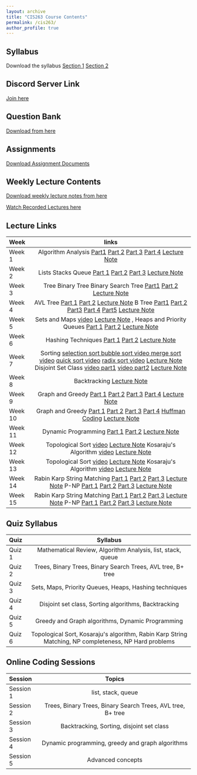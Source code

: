 ```yaml
---
layout: archive
title: "CIS263 Course Contents"
permalink: /cis263/
author_profile: true
---
```

<!-- 
## Class Introduction and Syllabus Overview
Watch the Syllabus Overview [here](https://www.youtube.com/watch?v=n_PEl68EjGQ&list=PLxKRmRMqH7no4WrXGtcJ2NpyNAwUAxDnr&index=1&ab_channel=RahatRafiq)  -->


## Syllabus

Download the syllabus  [Section 1](https://drive.google.com/file/d/1CC__U02tIu3iz9CdnnuqJ-7uaDGl-59D/view?usp=drive_link) [Section 2](https://drive.google.com/file/d/1CG1QtLgApKn-IK9xucT-fFsfaPh4j0jI/view?usp=drive_link) 


## Discord Server Link

[Join here](https://discord.gg/cm68SAQsjE)

## Question Bank

[Download from here](https://docs.google.com/document/d/14XvMZ0pi7kqs5fwq2hbaJ4rvB1Ffh73yDmnB6bH5_xU/edit?usp=sharing)


## Assignments

[Download Assignment Documents](https://drive.google.com/drive/folders/1dF7HuUKsbFxefJj4Tj4ds1FS7Fmelggl?usp=sharing)


## Weekly Lecture Contents

[Download weekly lecture notes from here](https://drive.google.com/drive/folders/1bdiSmyTEKK2Ir7DdeWaV04EQoKBmECD6?usp=sharing)

[Watch Recorded Lectures here](https://www.youtube.com/playlist?list=PLxKRmRMqH7no4WrXGtcJ2NpyNAwUAxDnr)


## Lecture Links



| Week     | links | 
| :---     |:----:   | 
| Week 1   | Algorithm Analysis [Part1](https://www.youtube.com/watch?v=822SQkiqsjI&list=PLxKRmRMqH7no4WrXGtcJ2NpyNAwUAxDnr&index=1&ab_channel=RahatRafiq) [Part 2](https://www.youtube.com/watch?v=zjl0pIznXrg&list=PLxKRmRMqH7no4WrXGtcJ2NpyNAwUAxDnr&index=2&ab_channel=RahatRafiq) [Part 3](https://www.youtube.com/watch?v=Lj6PSpor05c&list=PLxKRmRMqH7no4WrXGtcJ2NpyNAwUAxDnr&index=3&ab_channel=RahatRafiq) [Part 4](https://www.youtube.com/watch?v=1FLeVKOBdvk&list=PLxKRmRMqH7no4WrXGtcJ2NpyNAwUAxDnr&index=4&ab_channel=RahatRafiq) [Lecture Note](https://drive.google.com/file/d/1A4uTbW4jkrcrZkejgfaQklwtb334EEFR/view?usp=sharing)   | 
| Week 2   | Lists Stacks Queue [Part 1](https://www.youtube.com/watch?v=sHB7dw3DLIg&list=PLxKRmRMqH7no4WrXGtcJ2NpyNAwUAxDnr&index=5&ab_channel=RahatRafiq) [Part 2](https://www.youtube.com/watch?v=yebEtpmPTfs&list=PLxKRmRMqH7no4WrXGtcJ2NpyNAwUAxDnr&index=6&ab_channel=RahatRafiq) [Part 3](https://www.youtube.com/watch?v=7f-5uYfXITE&list=PLxKRmRMqH7no4WrXGtcJ2NpyNAwUAxDnr&index=7&ab_channel=RahatRafiq) [Lecture Note](https://drive.google.com/drive/folders/1cPvbhW4HiLDIX4yk982Nz9eS-vfnkCiX?usp=sharing)    | 
| Week 3   | Tree Binary Tree Binary Search Tree [Part1](https://www.youtube.com/watch?v=kpLD8PSuskA&list=PLxKRmRMqH7no4WrXGtcJ2NpyNAwUAxDnr&index=10&ab_channel=RahatRafiq) [Part 2](https://www.youtube.com/watch?v=_BbyqQADdCg&list=PLxKRmRMqH7no4WrXGtcJ2NpyNAwUAxDnr&index=11&ab_channel=RahatRafiq) [Lecture Note](https://drive.google.com/drive/folders/1byGGlMs61kQIbXZX3R3h0Qm6cAOhlweg?usp=sharing)|
| Week 4   |AVL Tree [Part 1](https://youtu.be/8wrLF_SoWCo?si=FIKNREmmdJMRVaww) [Part 2](https://www.youtube.com/watch?v=6C7xs-8G9EM&list=PLxKRmRMqH7no4WrXGtcJ2NpyNAwUAxDnr&index=13&ab_channel=RahatRafiq) [Lecture Note](https://drive.google.com/drive/folders/1ceD87dHxuoabPsPiP6fN2U3-BI_sKiXd?usp=sharing)  B Tree  [Part1](https://www.youtube.com/watch?v=aBii2MHKcj8&list=PLxKRmRMqH7no4WrXGtcJ2NpyNAwUAxDnr&index=14&ab_channel=RahatRafiq) [Part 2](https://www.youtube.com/watch?v=mDaTza2pBzA&list=PLxKRmRMqH7no4WrXGtcJ2NpyNAwUAxDnr&index=15&ab_channel=RahatRafiq) [Part3](https://www.youtube.com/watch?v=_AE38oZrMQU&list=PLxKRmRMqH7no4WrXGtcJ2NpyNAwUAxDnr&index=16&ab_channel=RahatRafiq) [Part 4](https://www.youtube.com/watch?v=lriy4DDWwCU&list=PLxKRmRMqH7no4WrXGtcJ2NpyNAwUAxDnr&index=17&ab_channel=RahatRafiq) [Part5](https://www.youtube.com/watch?v=v6RE_mCtQzo&list=PLxKRmRMqH7no4WrXGtcJ2NpyNAwUAxDnr&index=18&ab_channel=RahatRafiq) [Lecture Note](https://drive.google.com/drive/folders/1blAOCrymEwmDAMZNAnxkfukPBTjC9Ikm?usp=sharing) |
| Week 5   | Sets and Maps [video](https://youtu.be/f2XYQCYOjWo) [Lecture Note](https://drive.google.com/drive/folders/1bq4fgSNI4TEouo0Nj39qq6m5GE2f3VyN?usp=sharing) , Heaps and Priority Queues [Part 1](https://youtu.be/zbKXDBCC6bM) [Part 2](https://youtu.be/H-X9QtWpVAI) [Lecture Note](https://drive.google.com/drive/folders/1cTL2t2AswlzzJpc2UXqKBOHJh6dZC7ks?usp=sharing) |
| Week 6   | Hashing Techniques [Part 1](https://youtu.be/gdT9TZmNk7g) [Part 2](https://youtu.be/tg5mLS5XMG0) [Lecture Note](https://drive.google.com/drive/folders/1c9BxsueAKkuSRgXGwTTZFi1pOq-Ewc1O?usp=drive_link) |
| Week 7   | Sorting [selection sort bubble sort video ](https://youtu.be/JTcsXrKEHG8?si=OHpeHdVBIC4rppyn) [merge sort video](https://youtu.be/aozLLqaoNls?si=KdmmpGE9LvfNurJk) [quick sort video](https://youtu.be/fuUl_NrlTOg?si=jfHV5esrF8_4c62B) [radix sort video](https://youtu.be/_q5CdFrbzJY?si=8gioVHvVP6y0Fbw6) [Lecture Note](https://drive.google.com/drive/folders/1c1L51dR4L77Zm1zZt2vurMplOkoB0x2-?usp=sharing)   Disjoint Set Class [video part1](https://youtu.be/3GtpyXU9lTE?si=74YNfx4knmEQagVP)  [video part2](https://youtu.be/OXVZhdUbVjw?si=5VB99kz_il21cC5M) [Lecture Note](https://drive.google.com/drive/folders/1cbUz1cn4gITMoXxUy7Mrx5pMS9QRyYRP?usp=sharing)|
| Week 8   | Backtracking [Lecture Note](https://drive.google.com/drive/folders/1bjD2mFErZm0aYB5nCzlWqp6wwc9wsvOu?usp=drive_link)|
| Week 9   | Graph and Greedy [Part 1](https://youtu.be/7uEc6iR-L-A?si=609LKHDm89XdZJXF) [Part 2](https://youtu.be/_qaGMkmEHlM?si=qPBGiQomzmiRVhaS) [Part 3](https://youtu.be/CVfdGLouReY?si=CCPNxDIoLLTw2Xd2) [Part 4](https://youtu.be/Un4BUSmA_KA?si=DHmhEUsp-eUFf4oM) [Lecture Note](https://drive.google.com/drive/folders/1cZw-KFKBKcmVfqTA0-nfXsP8hIRw-_PU?usp=drive_link)|
| Week 10   | Graph and Greedy [Part 1](https://youtu.be/7uEc6iR-L-A?si=609LKHDm89XdZJXF) [Part 2](https://youtu.be/_qaGMkmEHlM?si=qPBGiQomzmiRVhaS) [Part 3](https://youtu.be/CVfdGLouReY?si=CCPNxDIoLLTw2Xd2) [Part 4](https://youtu.be/Un4BUSmA_KA?si=DHmhEUsp-eUFf4oM) [Huffman Coding](https://youtu.be/5RPdqnxe0Wc?si=a29RomeV-xdn3a5Z)  [Lecture Note](https://drive.google.com/drive/folders/1cZw-KFKBKcmVfqTA0-nfXsP8hIRw-_PU?usp=sharing)|
| Week 11   | Dynamic Programming [Part 1](https://youtu.be/4yoHEhrLFqI?si=7MZeOlE1ZQOeLYcP) [Part 2](https://youtu.be/QzsbweN-Bqk?si=nuz4sNeUQ5FSS8L5) [Lecture Note](https://drive.google.com/drive/folders/1cAwxl8hu-UhSrSFpMYwWZ__k0603t6Np?usp=drive_link)|
| Week 12   | Topological Sort [video](https://youtu.be/gASoGNNzVm0) [Lecture Note](https://drive.google.com/drive/folders/1-xLdfLrdJl8PG0L4Wx3-iB0CbeAgSwMi?usp=drive_link) Kosaraju's Algorithm [video](https://youtu.be/32oXI_prfjs) [Lecture Note](https://drive.google.com/drive/folders/1-xLdfLrdJl8PG0L4Wx3-iB0CbeAgSwMi?usp=drive_link)|
| Week 13   | Topological Sort [video](https://youtu.be/gASoGNNzVm0) [Lecture Note](https://drive.google.com/drive/folders/1-xLdfLrdJl8PG0L4Wx3-iB0CbeAgSwMi?usp=drive_link) Kosaraju's Algorithm [video](https://youtu.be/32oXI_prfjs) [Lecture Note](https://drive.google.com/drive/folders/1-xLdfLrdJl8PG0L4Wx3-iB0CbeAgSwMi?usp=drive_link)|
| Week 14   | Rabin Karp String Matching [Part 1](https://youtu.be/spRMl1UP7_0) [Part 2](https://youtu.be/uasUsZD-kEQ) [Part 3](https://youtu.be/nWupFiCxoOY) [Lecture Note](https://drive.google.com/drive/folders/1_6_uCbBmA6l58hNkwqkZ7TSzEzAbcTLI?usp=drive_link) P-NP [Part 1](https://youtu.be/gY6LGFFzhuc) [Part 2](https://youtu.be/kQijsFwKtJc) [Part 3](https://youtu.be/QD_4RZr4538) [Lecture Note](https://drive.google.com/drive/folders/1cKYxZKtJdnLytrVHhmbOCNmpXDxnJmeC?usp=drive_link)|
| Week 15   | Rabin Karp String Matching [Part 1](https://youtu.be/spRMl1UP7_0) [Part 2](https://youtu.be/uasUsZD-kEQ) [Part 3](https://youtu.be/nWupFiCxoOY) [Lecture Note](https://drive.google.com/drive/folders/1_6_uCbBmA6l58hNkwqkZ7TSzEzAbcTLI?usp=drive_link) P-NP [Part 1](https://youtu.be/gY6LGFFzhuc) [Part 2](https://youtu.be/kQijsFwKtJc) [Part 3](https://youtu.be/QD_4RZr4538) [Lecture Note](https://drive.google.com/drive/folders/1cKYxZKtJdnLytrVHhmbOCNmpXDxnJmeC?usp=drive_link)|


<!-- 
| Week     | links | 
| :---     |:----:   | 
| Week 1   | Algorithm Analysis [Part1](https://www.youtube.com/watch?v=822SQkiqsjI&list=PLxKRmRMqH7no4WrXGtcJ2NpyNAwUAxDnr&index=1&ab_channel=RahatRafiq) [Part 2](https://www.youtube.com/watch?v=zjl0pIznXrg&list=PLxKRmRMqH7no4WrXGtcJ2NpyNAwUAxDnr&index=2&ab_channel=RahatRafiq) [Part 3](https://www.youtube.com/watch?v=Lj6PSpor05c&list=PLxKRmRMqH7no4WrXGtcJ2NpyNAwUAxDnr&index=3&ab_channel=RahatRafiq) [Part 4](https://www.youtube.com/watch?v=1FLeVKOBdvk&list=PLxKRmRMqH7no4WrXGtcJ2NpyNAwUAxDnr&index=4&ab_channel=RahatRafiq) [Lecture Note](https://drive.google.com/file/d/1A4uTbW4jkrcrZkejgfaQklwtb334EEFR/view?usp=sharing), Lists Stacks Queue [Part 1](https://www.youtube.com/watch?v=sHB7dw3DLIg&list=PLxKRmRMqH7no4WrXGtcJ2NpyNAwUAxDnr&index=5&ab_channel=RahatRafiq) [Part 2](https://www.youtube.com/watch?v=yebEtpmPTfs&list=PLxKRmRMqH7no4WrXGtcJ2NpyNAwUAxDnr&index=6&ab_channel=RahatRafiq) [Part 3](https://www.youtube.com/watch?v=7f-5uYfXITE&list=PLxKRmRMqH7no4WrXGtcJ2NpyNAwUAxDnr&index=7&ab_channel=RahatRafiq) [Lecture Note](https://drive.google.com/drive/folders/1cPvbhW4HiLDIX4yk982Nz9eS-vfnkCiX?usp=sharing)    | 
| Week 2   | Tree Binary Tree Binary Search Tree [Part1](https://www.youtube.com/watch?v=kpLD8PSuskA&list=PLxKRmRMqH7no4WrXGtcJ2NpyNAwUAxDnr&index=10&ab_channel=RahatRafiq) [Part 2](https://www.youtube.com/watch?v=_BbyqQADdCg&list=PLxKRmRMqH7no4WrXGtcJ2NpyNAwUAxDnr&index=11&ab_channel=RahatRafiq) [Lecture Note](https://drive.google.com/drive/folders/1byGGlMs61kQIbXZX3R3h0Qm6cAOhlweg?usp=sharing),   AVL Tree [Part 1](https://youtu.be/8wrLF_SoWCo?si=FIKNREmmdJMRVaww) [Part 2](https://www.youtube.com/watch?v=6C7xs-8G9EM&list=PLxKRmRMqH7no4WrXGtcJ2NpyNAwUAxDnr&index=13&ab_channel=RahatRafiq) [Lecture Note](https://drive.google.com/drive/folders/1ceD87dHxuoabPsPiP6fN2U3-BI_sKiXd?usp=sharing)  B Tree  [Part1](https://www.youtube.com/watch?v=aBii2MHKcj8&list=PLxKRmRMqH7no4WrXGtcJ2NpyNAwUAxDnr&index=14&ab_channel=RahatRafiq) [Part 2](https://www.youtube.com/watch?v=mDaTza2pBzA&list=PLxKRmRMqH7no4WrXGtcJ2NpyNAwUAxDnr&index=15&ab_channel=RahatRafiq) [Part3](https://www.youtube.com/watch?v=_AE38oZrMQU&list=PLxKRmRMqH7no4WrXGtcJ2NpyNAwUAxDnr&index=16&ab_channel=RahatRafiq) [Part 4](https://www.youtube.com/watch?v=lriy4DDWwCU&list=PLxKRmRMqH7no4WrXGtcJ2NpyNAwUAxDnr&index=17&ab_channel=RahatRafiq) [Part5](https://www.youtube.com/watch?v=v6RE_mCtQzo&list=PLxKRmRMqH7no4WrXGtcJ2NpyNAwUAxDnr&index=18&ab_channel=RahatRafiq) [Lecture Note](https://drive.google.com/drive/folders/1blAOCrymEwmDAMZNAnxkfukPBTjC9Ikm?usp=sharing) |
| Week 3   | Sets and Maps [video](https://youtu.be/f2XYQCYOjWo) [Lecture Note](https://drive.google.com/drive/folders/1bq4fgSNI4TEouo0Nj39qq6m5GE2f3VyN?usp=sharing) , Heaps and Priority Queues [Part 1](https://youtu.be/zbKXDBCC6bM) [Part 2](https://youtu.be/H-X9QtWpVAI) [Lecture Note](https://drive.google.com/drive/folders/1cTL2t2AswlzzJpc2UXqKBOHJh6dZC7ks?usp=sharing) , Hashing Techniques [Part 1](https://youtu.be/gdT9TZmNk7g) [Part 2](https://youtu.be/tg5mLS5XMG0) [Lecture Note](https://drive.google.com/drive/folders/1c9BxsueAKkuSRgXGwTTZFi1pOq-Ewc1O?usp=drive_link) |
| Week 4   | Sorting [selection sort bubble sort video ](https://youtu.be/JTcsXrKEHG8?si=OHpeHdVBIC4rppyn) [merge sort video](https://youtu.be/aozLLqaoNls?si=KdmmpGE9LvfNurJk) [quick sort video](https://youtu.be/fuUl_NrlTOg?si=jfHV5esrF8_4c62B) [radix sort video](https://youtu.be/_q5CdFrbzJY?si=8gioVHvVP6y0Fbw6) [Lecture Note](https://drive.google.com/drive/folders/1c1L51dR4L77Zm1zZt2vurMplOkoB0x2-?usp=sharing)   Disjoint Set Class [video part1](https://youtu.be/3GtpyXU9lTE?si=74YNfx4knmEQagVP)  [video part2](https://youtu.be/OXVZhdUbVjw?si=5VB99kz_il21cC5M) [Lecture Note](https://drive.google.com/drive/folders/1cbUz1cn4gITMoXxUy7Mrx5pMS9QRyYRP?usp=sharing)|
| Week 5   | Graph and Greedy [Part 1](https://youtu.be/7uEc6iR-L-A?si=609LKHDm89XdZJXF) [Part 2](https://youtu.be/_qaGMkmEHlM?si=qPBGiQomzmiRVhaS) [Part 3](https://youtu.be/CVfdGLouReY?si=CCPNxDIoLLTw2Xd2) [Part 4](https://youtu.be/Un4BUSmA_KA?si=DHmhEUsp-eUFf4oM) [Huffman Coding](https://youtu.be/5RPdqnxe0Wc?si=a29RomeV-xdn3a5Z)  [Lecture Note](https://drive.google.com/drive/folders/1cZw-KFKBKcmVfqTA0-nfXsP8hIRw-_PU?usp=sharing) , Dynamic Programming [Part 1](https://youtu.be/4yoHEhrLFqI?si=7MZeOlE1ZQOeLYcP) [Part 2](https://youtu.be/QzsbweN-Bqk?si=nuz4sNeUQ5FSS8L5) [Lecture Note](https://drive.google.com/drive/folders/1cAwxl8hu-UhSrSFpMYwWZ__k0603t6Np?usp=drive_link)|
| Week 6   | Topological Sort [video](https://youtu.be/gASoGNNzVm0) [Lecture Note](https://drive.google.com/drive/folders/1-xLdfLrdJl8PG0L4Wx3-iB0CbeAgSwMi?usp=drive_link) Kosaraju's Algorithm [video](https://youtu.be/32oXI_prfjs) [Lecture Note](https://drive.google.com/drive/folders/1-xLdfLrdJl8PG0L4Wx3-iB0CbeAgSwMi?usp=drive_link) Rabin Karp String Matching [Part 1](https://youtu.be/spRMl1UP7_0) [Part 2](https://youtu.be/uasUsZD-kEQ) [Part 3](https://youtu.be/nWupFiCxoOY) [Lecture Note](https://drive.google.com/drive/folders/1_6_uCbBmA6l58hNkwqkZ7TSzEzAbcTLI?usp=drive_link) P-NP [Part 1](https://youtu.be/gY6LGFFzhuc) [Part 2](https://youtu.be/kQijsFwKtJc) [Part 3](https://youtu.be/QD_4RZr4538) [Lecture Note](https://drive.google.com/drive/folders/1cKYxZKtJdnLytrVHhmbOCNmpXDxnJmeC?usp=drive_link)| -->



## Quiz Syllabus

| Quiz     | Syllabus | 
| :---     |:----:   | 
| Quiz 1   | Mathematical Review, Algorithm Analysis, list, stack, queue      | 
| Quiz 2   | Trees, Binary Trees, Binary Search Trees, AVL tree, B+ tree|
| Quiz 3   | Sets, Maps, Priority Queues, Heaps,  Hashing techniques|
| Quiz 4   | Disjoint set class, Sorting algorithms, Backtracking|
| Quiz 5   | Greedy and Graph algorithms, Dynamic Programming | 
| Quiz 6   | Topological Sort, Kosaraju's algorithm, Rabin Karp String Matching, NP completeness, NP Hard problems| 

## Online Coding Sessions

| Session     | Topics | 
| :---     |:----:   | 
| Session 1   | list, stack, queue  | 
| Session 2   | Trees, Binary Trees, Binary Search Trees, AVL tree, B+ tree|
| Session 3   | Backtracking, Sorting, disjoint set class |
| Session 4   | Dynamic programming, greedy and graph algorithms |
| Session 5   | Advanced concepts| 




